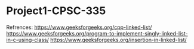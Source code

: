 # Project1-CPSC-335














Refrences:
https://www.geeksforgeeks.org/cpp-linked-list/
https://www.geeksforgeeks.org/program-to-implement-singly-linked-list-in-c-using-class/
https://www.geeksforgeeks.org/insertion-in-linked-list/

